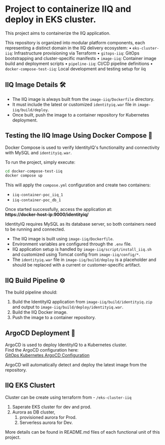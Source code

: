 # Project to containerize IIQ and deploy in EKS cluster.
This project aims to containerize the IIQ application.

This repository is organized into modular platform components, each representing a distinct domain in the IIQ delivery ecosystem:
• `eks-cluster-iiq`: Infrastructure provisioning via Terraform
• `gitops-iiq`: GitOps bootstrapping and cluster-specific manifests
• `image-iiq`: Container image build and deployment scripts
• `pipeline-iiq`: CI/CD pipeline definitions 
• `docker-compose-test-iiq`: Local development and testing setup for iiq

## IIQ Image Details 🛠️

- The IIQ image is always built from the `image-iiq/Dockerfile` directory.
- It must include the latest or customized `identityiq.war` file in `image-iiq/build/deploy`.
- Once built, push the image to a container repository for Kubernetes deployment.

## Testing the IIQ Image Using Docker Compose 🐳

Docker Compose is used to verify IdentityIQ's functionality and connectivity with MySQL and `identityiq.war`.

To run the project, simply execute:

```bash
cd docker-compose-test-iiq
docker compose up
```

This will apply the `compose.yml` configuration and create two containers:

- `iiq-container-poc_iiq_1`
- `iiq-container-poc_db_1`

Once started successfully, access the application at:  
**https://docker-host-ip:9000/identityiq/**

IdentityIQ requires MySQL as its database server, so both containers need to be running and connected.

- The IIQ image is built using `image-iiq/Dockerfile`.
- Environment variables are configured through the `.env` file.
- IIQ application setup is handled by `image-iiq/script/install_iiq.sh` and customized using Tomcat config from `image-iiq/config/*`.
- The `identityiq.war` file in `image-iiq/build/deploy` is a placeholder and should be replaced with a current or customer-specific artifact.

## IIQ Build Pipeline ⚙️

The build pipeline should:

1. Build the IdentityIQ application from `image-iiq/build/identityiq.zip` and output to `image-iiq/build/deploy/identityiq.war`.
2. Build the IIQ Docker image.
3. Push the image to a container repository.

## ArgoCD Deployment 🚀

ArgoCD is used to deploy IdentityIQ to a Kubernetes cluster.  
Find the ArgoCD configuration here:  
[GitOps Kubernetes ArgoCD Configuration](https://github.com/vgupta619/iiq-eks-cluster-2025.git/gitops-iiq/)

ArgoCD will automatically detect and deploy the latest image from the repository.

## IIQ EKS Clustert 
Cluster can be create using terraform from - `/eks-cluster-iiq`
1. Saperate EKS cluster for dev and prod.
2. Aurora as DB cluster, 
    1. provisioned aurora for Prod.
    2. Serverless aurora for Dev.

More details can be found in README.md files of each functional unit of this project.